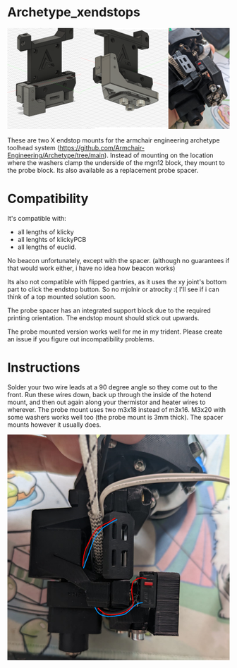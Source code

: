 # Archetype_xendstops

![header](./IMG/header.png)

These are two X endstop mounts for the armchair engineering archetype toolhead system (https://github.com/Armchair-Engineering/Archetype/tree/main). 
Instead of mounting on the location where the washers clamp the underside of the mgn12 block, they mount to the probe block. Its also available as a replacement probe spacer.

# Compatibility
It's compatible with:
- all lengths of klicky
- all lenghts of klickyPCB
- all lengths of euclid.

No beacon unfortunately, except with the spacer. (although no guarantees if that would work either, i have no idea how beacon works)

Its also not compatible with flipped gantries, as it uses the xy joint's bottom part to click the endstop button. So no mjolnir or atrocity :( I'll see if i can think of a top mounted solution soon.

The probe spacer has an integrated support block due to the required printing orientation. The endstop mount should stick out upwards.

The probe mounted version works well for me in my trident. Please create an issue if you figure out incompatibility problems.

# Instructions

Solder your two wire leads at a 90 degree angle so they come out to the front.
Run these wires down, back up through the inside of the hotend mount, and then out again along your thermistor and heater wires to wherever.
The probe mount uses two m3x18 instead of m3x16. M3x20 with some washers works well too (the probe mount is 3mm thick). The spacer mounts however it usually does.

![header](./IMG/wire_routing.png)

